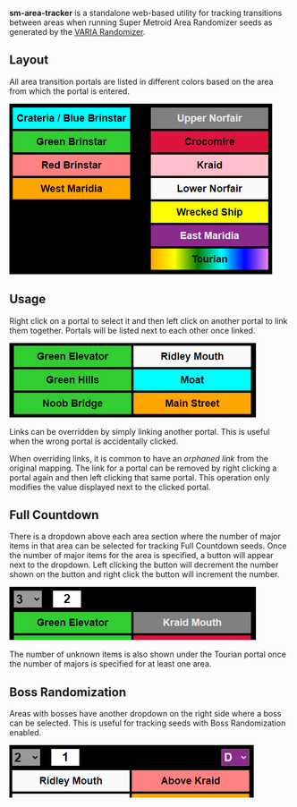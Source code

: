 __sm-area-tracker__ is a standalone web-based utility for tracking transitions between areas when running Super Metroid Area Randomizer seeds as generated by the [VARIA Randomizer](http://varia.run).

## Layout

All area transition portals are listed in different colors based on the area from which the portal is entered.  

![Area Color Table](images/areas-colors.png)

## Usage

Right click on a portal to select it and then left click on another portal to link them together. Portals will be listed next to each other once linked.

![Sample Linked Portals](images/green-sample.png)

Links can be overridden by simply linking another portal. This is useful when the wrong portal is accidentally clicked.
  
When overriding links, it is common to have an _orphaned link_ from the original mapping. The link for a portal can be removed by right clicking a portal again and then left clicking that same portal. This operation only modifies the value displayed next to the clicked portal.

## Full Countdown
There is a dropdown above each area section where the number of major items in that area can be selected for tracking Full Countdown seeds. Once the number of major items for the area is specified, a button will appear next to the dropdown. Left clicking the button will decrement the number shown on the button and right click the button will increment the number.

![Countdown Tracking](images/countdown-sample.png)

The number of unknown items is also shown under the Tourian portal once the number of majors is specified for at least one area.

## Boss Randomization
Areas with bosses have another dropdown on the right side where a boss can be selected. This is useful for tracking seeds with Boss Randomization enabled.

![Boss Tracking](images/boss-sample.png)